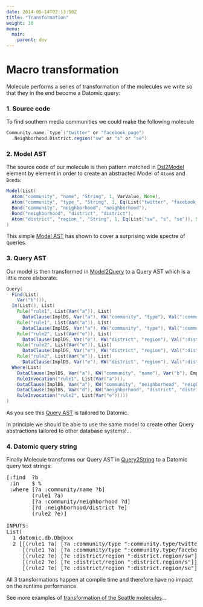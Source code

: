 ```yaml
---
date: 2014-05-14T02:13:50Z
title: "Transformation"
weight: 30
menu:
  main:
    parent: dev
---
```


# Macro transformation

Molecule performs a series of transformation of the molecules we write so that they in the end become a Datomic query:

### 1. Source code

To find southern media communities we could make the following molecule
```scala
Community.name.`type`("twitter" or "facebook_page")
  .Neighborhood.District.region("sw" or "s" or "se")
```

### 2. Model AST

The source code of our molecule is then pattern matched in [Dsl2Model](https://github.com/scalamolecule/molecule/blob/master/core/src/main/scala/molecule/transform/Dsl2Model.scala) element by element in order to create an abstracted Model of `Atom`s and `Bond`s:

```scala
Model(List(
  Atom("community", "name", "String", 1, VarValue, None),
  Atom("community", "type_", "String", 1, Eq(List("twitter", "facebook_page")), Some(":community.type/")),
  Bond("community", "neighborhood", "neighborhood"),
  Bond("neighborhood", "district", "district"),
  Atom("district", "region_", "String", 1, Eq(List("sw", "s", "se")), Some(":district.region/")))
)
```
This simple [Model AST](https://github.com/scalamolecule/molecule/blob/master/core/src/main/scala/molecule/ast/model.scala) has shown to cover a surprising wide spectre of queries.

### 3. Query AST
Our model is then transformed in [Model2Query](https://github.com/scalamolecule/molecule/blob/master/core/src/main/scala/molecule/transform/Model2Query.scala) to a Query AST which is a little more elaborate:

```scala
Query(
  Find(List(
    Var("b"))),
  In(List(), List(
    Rule("rule1", List(Var("a")), List(
      DataClause(ImplDS, Var("a"), KW("community", "type"), Val(":community.type/twitter"), Empty))),
    Rule("rule1", List(Var("a")), List(
      DataClause(ImplDS, Var("a"), KW("community", "type"), Val(":community.type/facebook_page"), Empty))),
    Rule("rule2", List(Var("e")), List(
      DataClause(ImplDS, Var("e"), KW("district", "region"), Val(":district.region/sw"), Empty))),
    Rule("rule2", List(Var("e")), List(
      DataClause(ImplDS, Var("e"), KW("district", "region"), Val(":district.region/s"), Empty))),
    Rule("rule2", List(Var("e")), List(
      DataClause(ImplDS, Var("e"), KW("district", "region"), Val(":district.region/se"), Empty)))), List(DS)),
  Where(List(
    DataClause(ImplDS, Var("a"), KW("community", "name"), Var("b"), Empty),
    RuleInvocation("rule1", List(Var("a"))),
    DataClause(ImplDS, Var("a"), KW("community", "neighborhood", "neighborhood"), Var("d"), Empty),
    DataClause(ImplDS, Var("d"), KW("neighborhood", "district", "district"), Var("e"), Empty),
    RuleInvocation("rule2", List(Var("e")))))
)
``` 
As you see this [Query AST](https://github.com/scalamolecule/molecule/blob/master/core/src/main/scala/molecule/ast/query.scala) is tailored to Datomic.

In principle we should be able to use the same model to create other Query abstractions tailored to other database systems!...

### 4. Datomic query string

Finally Molecule transforms our Query AST in [Query2String](https://github.com/scalamolecule/molecule/blob/master/core/src/main/scala/molecule/transform/Query2String.scala) to a Datomic query text strings:

<pre>
[:find  ?b
 :in    $ %
 :where [?a :community/name ?b]
        (rule1 ?a)
        [?a :community/neighborhood ?d]
        [?d :neighborhood/district ?e]
        (rule2 ?e)]

INPUTS:
List(
  1 datomic.db.Db@xxx
  2 [[(rule1 ?a) [?a :community/type ":community.type/twitter"]]
     [(rule1 ?a) [?a :community/type ":community.type/facebook_page"]]
     [(rule2 ?e) [?e :district/region ":district.region/sw"]]
     [(rule2 ?e) [?e :district/region ":district.region/s"]]
     [(rule2 ?e) [?e :district/region ":district.region/se"]]]
</pre>

All 3 transformations happen at compile time and therefore have no impact on the runtime performance.

See more examples of [transformation of the Seattle molecules](https://github.com/scalamolecule/molecule/blob/master/examples/src/test/scala/molecule/examples/seattle/SeattleTransformationTests.scala)...